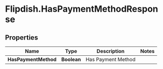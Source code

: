 # Flipdish.HasPaymentMethodResponse

## Properties
Name | Type | Description | Notes
------------ | ------------- | ------------- | -------------
**HasPaymentMethod** | **Boolean** | Has Payment Method | 


